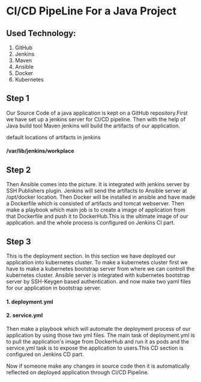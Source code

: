 # CI/CD PipeLine For a Java Project

## Used Technology:

1. GitHub
2. Jenkins
3. Maven
4. Ansible
5. Docker
6. Kubernetes

## Step 1

Our Source Code of a java application is kept on a GitHub repository.First we have set up a jenkins server for CI/CD pipeline.
Then with the help of Java build tool Maven jenkins will build the artifacts of our application. 

default locations of artifacts in jenkins 

#### /var/lib/jenkins/workplace  

## Step 2

Then Ansible comes into the picture. It is integrated with jenkins server
by SSH Publishers plugin. Jenkins will send the artifacts to Ansible server
at /opt/docker location. Then Docker will be installed in ansible and have made a Dockerfile
which is consisted of artifacts and tomcat webserver. Then make a playbook which main job is to
create a image of application from that Dockerfile and push it to DockerHub.This is the ultimate image of our application.
and the whole process is configured on Jenkins CI part.

## Step 3

This is the deployment section. In this section we have deployed our application into kubernetes cluster.
To make a kubernetes cluster first we have to make a kubernetes bootstrap server from where we can controll the kubernetes cluster.
Ansible server is integrated with kubernetes bootstrap server by SSH-Keygen based authentication.
and now make two yaml files for our application in bootstrap server.

#### 1. deployment.yml
#### 2. service.yml

Then make a playbook which will automate the deployment process of our application by using those two yml files.
The main task of deployment.yml is to pull the application's image from DockerHub and run it as pods and
the service.yml task is to expose the application to users.This CD section is configured on Jenkins CD part. 

Now if someone make any changes in source code then it is automatically reflected on deployed application through CI/CD Pipeline.


